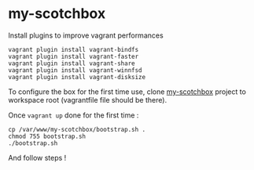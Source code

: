 # my-scotchbox
Install plugins to improve vagrant performances

    vagrant plugin install vagrant-bindfs
    vagrant plugin install vagrant-faster
    vagrant plugin install vagrant-share
    vagrant plugin install vagrant-winnfsd
    vagrant plugin install vagrant-disksize

To configure the box for the first time use, clone [my-scotchbox](https://github.com/welcominh/my-scotchbox) project to workspace root (vagrantfile file should be there).

Once `vagrant up` done for the first time :

    cp /var/www/my-scotchbox/bootstrap.sh .
    chmod 755 bootstrap.sh
    ./bootstrap.sh

And follow steps !

